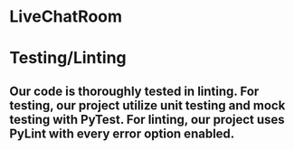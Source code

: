 # LiveChatRoom

# Testing/Linting
## Our code is thoroughly tested in linting. For testing, our project utilize unit testing and mock testing with PyTest. For linting, our project uses PyLint with every error option enabled. 